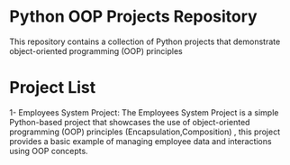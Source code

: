 # Python OOP Projects Repository

This repository contains a collection of Python projects that demonstrate object-oriented programming (OOP) principles

# Project List
1- Employees System Project: The Employees System Project is a simple Python-based project that showcases the use of object-oriented programming (OOP) principles (Encapsulation,Composition) , this project provides a basic example of managing employee data and interactions using OOP concepts.
